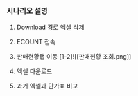 ### 시나리오 설명
1. Download 경로 엑셀 삭제
2. ECOUNT 접속
3. 판매현황탭 이동
	[1-2]![[판매현황 조회.png]]
	 
1. 엑셀 다운로드
2. 과거 엑셀과 단가표 비교 